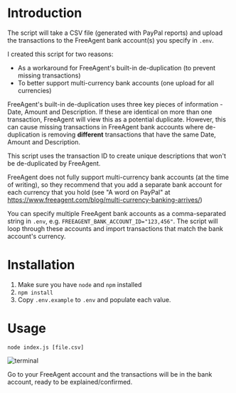 # Introduction

The script will take a CSV file (generated with PayPal reports) and upload the transactions to the FreeAgent bank account(s) you specify in `.env`.

I created this script for two reasons:

- As a workaround for FreeAgent's built-in de-duplication (to prevent missing transactions)
- To better support multi-currency bank accounts (one upload for all currencies)

FreeAgent's built-in de-duplication uses three key pieces of information - Date, Amount and Description. If these are identical on more than one transaction, FreeAgent will view this as a potential duplicate. However, this can cause missing transactions in FreeAgent bank accounts where de-duplication is removing **different** transactions that have the same Date, Amount and Description.

This script uses the transaction ID to create unique descriptions that won't be de-duplicated by FreeAgent.

FreeAgent does not fully support multi-currency bank accounts (at the time of writing), so they recommend that you add a separate bank account for each currency that you hold (see "A word on PayPal" at https://www.freeagent.com/blog/multi-currency-banking-arrives/)

You can specify multiple FreeAgent bank accounts as a comma-separated string in `.env`, e.g. `FREEAGENT_BANK_ACCOUNT_ID="123,456"`. The script will loop through these accounts and import transactions that match the bank account's currency.

# Installation

1. Make sure you have `node` and `npm` installed
2. `npm install`
3. Copy `.env.example` to `.env` and populate each value.

# Usage

`node index.js [file.csv]`

![terminal](https://user-images.githubusercontent.com/7041605/120565828-d1e10e00-c405-11eb-9cb0-3b07e1524eb7.gif)

Go to your FreeAgent account and the transactions will be in the bank account, ready to be explained/confirmed.
